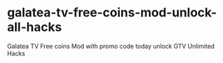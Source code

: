 # galatea-tv-free-coins-mod-unlock-all-hacks
Galatea TV Free coins Mod with promo code today unlock GTV Unlimited Hacks
